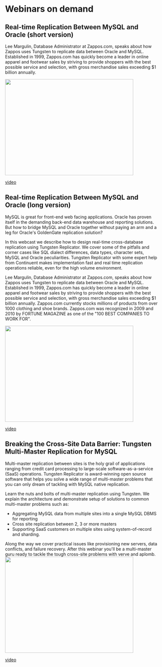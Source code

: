 

# Webinars on demand #

## Real-time Replication Between MySQL and Oracle (short version) ##

Lee Margulin, Database Administrator at Zappos.com, speaks about how Zappos uses Tungsten to replicate data between Oracle and MySQL. Established in 1999, Zappos.com has quickly become a leader in online apparel and footwear sales by striving to provide shoppers with the best possible service and selection, with gross merchandise sales exceeding $1 billion annually.

<a href='http://www.youtube.com/watch?feature=player_embedded&v=JnqnLTyi23A' target='_blank'><img src='http://img.youtube.com/vi/JnqnLTyi23A/0.jpg' width='420' height=315 /></a>

[video](http://www.youtube.com/watch?v=JnqnLTyi23A)


## Real-time Replication Between MySQL and Oracle (long version) ##

MySQL is great for front-end web facing applications. Oracle has proven itself in the demanding back-end data warehouse and reporting solutions. But how to bridge MySQL and Oracle together without paying an arm and a leg for Oracle's GoldenGate replication solution?

In this webcast we describe how to design real-time cross-database replication using Tungsten Replicator. We cover some of the pitfalls and corner cases like SQL dialect differences, data types, character sets, MySQL and Oracle peculiarities. Tungsten Replicator with some expert help from Continuent makes implementation fast and real time replication operations reliable, even for the high volume environment.

Lee Margulin, Database Administrator at Zappos.com, speaks about how Zappos uses Tungsten to replicate data between Oracle and MySQL. Established in 1999, Zappos.com has quickly become a leader in online apparel and footwear sales by striving to provide shoppers with the best possible service and selection, with gross merchandise sales exceeding $1 billion annually. Zappos.com currently stocks millions of products from over 1000 clothing and shoe brands. Zappos.com was recognized in 2009 and 2010 by FORTUNE MAGAZINE as one of the "100 BEST COMPANIES TO WORK FOR".

<a href='http://www.youtube.com/watch?feature=player_embedded&v=l9xjNxQwVPM' target='_blank'><img src='http://img.youtube.com/vi/l9xjNxQwVPM/0.jpg' width='420' height=315 /></a>

[video](http://www.youtube.com/watch?v=l9xjNxQwVPM)

## Breaking the Cross-Site Data Barrier: Tungsten Multi-Master Replication for MySQL ##

Multi-master replication between sites is the holy grail of applications ranging from credit card processing to large-scale software-as-a-service (SaaS) operations. Tungsten Replicator is award-winning open source software that helps you solve a wide range of multi-master problems that you can only dream of tackling with MySQL native replication.

Learn the nuts and bolts of multi-master replication using Tungsten.  We explain the architecture and demonstrate setup of solutions to common multi-master problems such as:

  * Aggregating MySQL data from multiple sites into a single MySQL DBMS for reporting
  * Cross site replication between 2, 3 or more masters
  * Supporting SaaS customers on multiple sites using system-of-record and sharding.

Along the way we cover practical issues like provisioning new servers, data conflicts, and failure recovery. After this webinar you'll be a multi-master guru ready to tackle the tough cross-site problems with verve and aplomb.
<a href='http://www.youtube.com/watch?feature=player_embedded&v=mLq990w3uro' target='_blank'><img src='http://img.youtube.com/vi/mLq990w3uro/0.jpg' width='420' height=315 /></a>

[video](http://www.youtube.com/watch?v=mLq990w3uro)